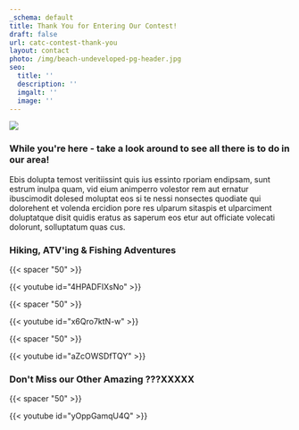 ```yaml
---
_schema: default
title: Thank You for Entering Our Contest!
draft: false
url: catc-contest-thank-you
layout: contact
photo: /img/beach-undeveloped-pg-header.jpg
seo:
  title: ''
  description: ''
  imgalt: ''
  image: ''
---
```

![](/img/ww-catc-giveaway-thankyou-subheader-695x322.jpg)

### While you're here - take a look around to see all there is to do in our area!

Ebis dolupta temost veritiissint quis ius essinto rporiam endipsam, sunt estrum inulpa quam, vid eium animperro volestor rem aut ernatur ibuscimodit dolesed moluptat eos si te nessi nonsectes quodiate qui dolorehent et volenda ercidion pore res ulparum sitaspis et ulparciment doluptatque disit quidis eratus as saperum eos etur aut officiate volecati dolorunt, solluptatum quas cus.

### Hiking, ATV'ing & Fishing Adventures

{{< spacer "50" >}}

{{< youtube id="4HPADFIXsNo" >}}

{{< spacer "50" >}}

{{< youtube id="x6Qro7ktN-w" >}}

{{< spacer "50" >}}

{{< youtube id="aZcOWSDfTQY" >}}

### Don't Miss our Other Amazing ???XXXXX

{{< spacer "50" >}}

{{< youtube id="yOppGamqU4Q" >}}
